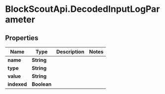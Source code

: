 # BlockScoutApi.DecodedInputLogParameter

## Properties
Name | Type | Description | Notes
------------ | ------------- | ------------- | -------------
**name** | **String** |  | 
**type** | **String** |  | 
**value** | **String** |  | 
**indexed** | **Boolean** |  | 
